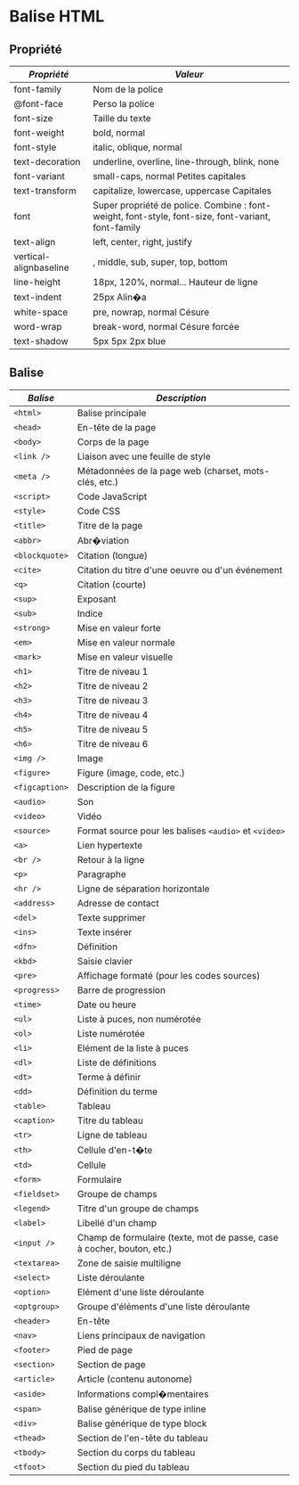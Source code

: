 # Balise HTML

## Propriété

| *Propriété* | *Valeur* |
|-----------|-------------|
| font-family | Nom de la police |
| @font-face  | Perso la police |
| font-size  | Taille du texte |
| font-weight  | bold, normal |
| font-style |  italic, oblique, normal |
| text-decoration | underline, overline, line-through, blink, none |
| font-variant | small-caps, normal	Petites capitales |
| text-transform | capitalize, lowercase, uppercase	Capitales |
| font	| Super propriété de police.  Combine : font-weight, font-style, font-size, font-variant, font-family |
| text-align |	left, center, right, justify |
| vertical-alignbaseline |, middle, sub, super, top, bottom |
| line-height |	18px, 120%, normal...	Hauteur de ligne |
| text-indent |	25px	Alin�a |
| white-space |	pre, nowrap, normal	Césure |
| word-wrap |	break-word, normal	Césure forcée |
| text-shadow |	5px 5px 2px blue |

## Balise

| *Balise* | *Description* |
|-----------|-------------|
| `<html>` |	Balise principale |
| `<head>` |	En-tête de la page |
| `<body>` |	Corps de la page |
| `<link />` |	Liaison avec une feuille de style |
| `<meta />` |	Métadonnées de la page web (charset, mots-clés, etc.) |
| `<script>` |	Code JavaScript |
| `<style>` |	Code CSS |
| `<title>` |	Titre de la page |
| `<abbr>` |	Abr�viation |
| `<blockquote>` |	Citation (longue) |
| `<cite>` |	Citation du titre d'une oeuvre ou d'un événement |
| `<q>` |	Citation (courte) |
| `<sup>` |	Exposant |
| `<sub>` |	Indice |
| `<strong>` |	Mise en valeur forte |
| `<em>` |	Mise en valeur normale |
| `<mark>` |	Mise en valeur visuelle |
| `<h1>` |	Titre de niveau 1 |
| `<h2>` |	Titre de niveau 2 |
| `<h3>` |	Titre de niveau 3 |
| `<h4>` |	Titre de niveau 4 |
| `<h5>` |	Titre de niveau 5 |
| `<h6>` |	Titre de niveau 6 |
| `<img />` |	Image |
| `<figure>` |	Figure (image, code, etc.) |
| `<figcaption>` |	Description de la figure |
| `<audio>` |	Son |
| `<video>` |	Vidéo |
| `<source>` |	Format source pour les balises `<audio>` et `<video>` |
| `<a>` |	Lien hypertexte |
| `<br />` |	Retour à la ligne |
| `<p>` |	Paragraphe |
| `<hr />` |	Ligne de séparation horizontale |
| `<address>` |	Adresse de contact |
| `<del>` |	Texte supprimer |
| `<ins>` |	Texte insérer |
| `<dfn>` |	Définition |
| `<kbd>` |	Saisie clavier |
| `<pre>` |	Affichage formaté (pour les codes sources) |
| `<progress>` |	Barre de progression |
| `<time>` |	Date ou heure |
| `<ul>` |	Liste à puces, non numérotée |
| `<ol>` |	Liste numérotée |
| `<li>` |	Elément de la liste à puces |
| `<dl>` |	Liste de définitions |
| `<dt>` |	Terme à définir |
| `<dd>` |	Définition du terme |
| `<table>` |	Tableau |
| `<caption>` |	Titre du tableau |
| `<tr>` |	Ligne de tableau |
| `<th>` |	Cellule d'en-t�te |
| `<td>` |	Cellule |
| `<form>` |	Formulaire |
| `<fieldset>` |	Groupe de champs |
| `<legend>` |	Titre d'un groupe de champs |
| `<label>` |	Libellé d'un champ |
| `<input />` |	Champ de formulaire (texte, mot de passe, case à cocher, bouton, etc.) |
| `<textarea>` |	Zone de saisie multiligne |
| `<select>` |	Liste déroulante |
| `<option>` |	Elément d'une liste déroulante |
| `<optgroup>` |	Groupe d'éléments d'une liste déroulante |
| `<header>` |	En-tête |
| `<nav>` |	Liens principaux de navigation |
| `<footer>` |	Pied de page |
| `<section>` |	Section de page |
| `<article>` |	Article (contenu autonome) |
| `<aside>` |	Informations compl�mentaires |
| `<span>` |	Balise générique de type inline |
| `<div>` |	Balise générique de type block |
| `<thead>` |	Section de l'en-tête du tableau |
| `<tbody>` |	Section du corps du tableau |
| `<tfoot>` |	Section du pied du tableau |
